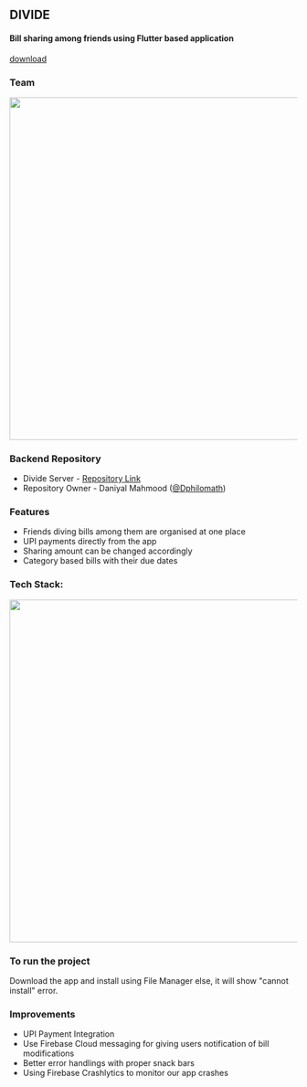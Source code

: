 
## DIVIDE 
#### Bill sharing among friends using Flutter based application
[download](https://raw.githubusercontent.com/reverope/Divide/master/app-armeabi-v7a-release.apk)

### Team
<img src="https://user-images.githubusercontent.com/23384886/139630943-f2919185-d3d1-4ab7-ad77-3c412f9bc6f2.png" width="600"/>

### Backend Repository
- Divide Server - [Repository Link](https://github.com/Dphilomath/divide)
- Repository Owner - Daniyal Mahmood ([@Dphilomath](https://github.com/Dphilomath))

### Features
- Friends diving bills among them are organised at one place
- UPI payments directly from the app
- Sharing amount can be changed accordingly
- Category based bills with their due dates

### Tech Stack:
<img src="https://user-images.githubusercontent.com/23384886/139630875-a97ff3f4-dbac-4be9-b236-a689a878e31b.png" width="600"/>

### To run the project
Download the app and install using File Manager else, it will show "cannot install" error.

### Improvements
- UPI Payment Integration 
- Use Firebase Cloud messaging for giving users notification of bill modifications
- Better error handlings with proper snack bars
- Using Firebase Crashlytics to monitor our app crashes


